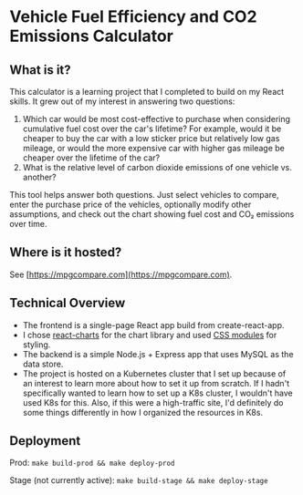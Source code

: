 # Vehicle Fuel Efficiency and CO2 Emissions Calculator

## What is it?

This calculator is a learning project that I completed to build on my React skills.
It grew out of my interest in answering two questions:

1. Which car would be most cost-effective to purchase when considering cumulative fuel cost over
the car's lifetime? For example, would it be cheaper to buy the car with a low sticker price but
relatively low gas mileage, or would the more expensive car with higher gas mileage be cheaper
over the lifetime of the car?
2. What is the relative level of carbon dioxide emissions of one vehicle vs. another?

This tool helps answer both questions. Just select vehicles to compare, enter the
purchase price of the vehicles, optionally modify other assumptions, and check out
the chart showing fuel cost and CO₂ emissions over time.

## Where is it hosted?

See [https://mpgcompare.com](https://mpgcompare.com).

## Technical Overview

* The frontend is a single-page React app build from create-react-app.
* I chose [react-charts](https://www.npmjs.com/package/react-charts) for the chart library and used
[CSS modules](https://github.com/css-modules/css-modules) for styling.
* The backend is a simple Node.js + Express app that uses MySQL as the data store.
* The project is hosted on a Kubernetes cluster that I set up because of an interest to learn
more about how to set it up from scratch. If I hadn't specifically wanted to learn how to set up
a K8s cluster, I wouldn't have used K8s for this. Also, if this were a high-traffic site, I'd
definitely do some things differently in how I organized the resources in K8s.

## Deployment

Prod: `make build-prod && make deploy-prod`

Stage (not currently active): `make build-stage && make deploy-stage`
